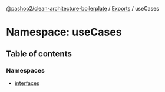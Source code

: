 [@pashoo2/clean-architecture-boilerplate](../README.md) / [Exports](../modules.md) / useCases

# Namespace: useCases

## Table of contents

### Namespaces

- [interfaces](usecases.interfaces.md)
